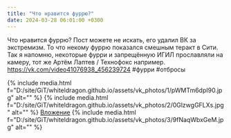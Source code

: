 ```yaml
---
title: "Что нравится фуррю?"
date: 2024-03-28 06:01:00 +0300
---
```


Что нравится фуррю?
Пост можете не искать, его удалил ВК за экстремизм. То что некому фуррю показался смешным теракт в Сити. Так я напомню, некоторые фурри и запрещённую ИГИЛ прославляли на камеру, тот же Артём Лаптев / Технофокс например.
https://vk.com/video41076938_456239724
#фурри #отбросы


{% include media.html f="D:/site/GiT/whiteldragon.github.io/assets/vk_photos/1/pWMTm6dpI90.jpg" alt="" %}
{% include media.html f="D:/site/GiT/whiteldragon.github.io/assets/vk_photos/2/0GlzwgGFLXs.jpg" alt="" %}
[Вложение](https://vk.com/video41076938_456239724)
{% include media.html f="D:/site/GiT/whiteldragon.github.io/assets/vk_photos/3/9fNaqWbxGeM.jpg" alt="" %}
